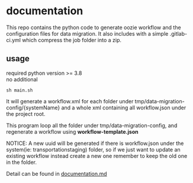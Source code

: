# documentation
This repo contains the python code to generate oozie workflow and the configuration files 
for data migration. It also includes with a simple .gitlab-ci.yml which compress the job folder into a zip.

## usage
required python version >= 3.8 </br>
no additional 
```
sh main.sh
```
It will generate a workflow.xml for each folder under tmp/data-migration-config/{systemName}
and a whole xml containing all workflow.json under the project root.
<br>

This program loop all the folder under tmp/data-migration-config, and regenerate a workflow
using <b>workflow-template.json</b>

NOTICE:
    A new uuid will be generated if there is workflow.json under the system(ie: transportationstaging) folder, so if we just
want to update an existing workflow instead create a new one remember to keep the old one in the folder. 

Detail can be found in [documentation.md](documentation.md)